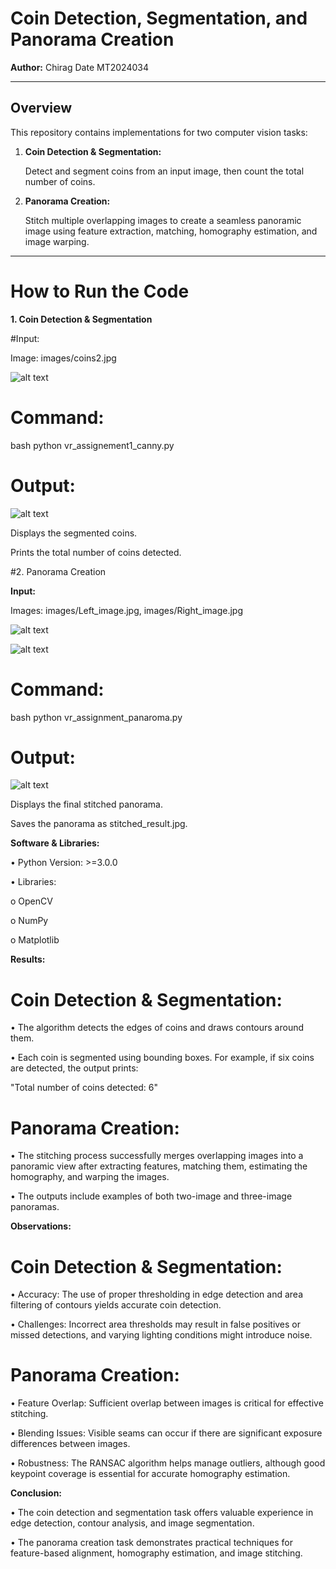 # Coin Detection, Segmentation, and Panorama Creation

**Author:** Chirag Date MT2024034

---

## Overview

This repository contains implementations for two computer vision tasks:

1. **Coin Detection & Segmentation:**
   
   Detect and segment coins from an input image, then count the total number of coins.

3. **Panorama Creation:**
   
   Stitch multiple overlapping images to create a seamless panoramic image using feature extraction, matching, homography estimation, and image warping.

-----


# How to Run the Code

**1. Coin Detection & Segmentation**

#Input:

Image: images/coins2.jpg

![alt text](https://github.com/ChiragDate/VR_Assignment1/blob/main/images/coins2.jpg)

# Command: 

bash python vr_assignement1_canny.py


# Output:

![alt text](https://github.com/ChiragDate/VR_Assignment1/blob/main/images/outline_detected_images.png)


Displays the segmented coins.

Prints the total number of coins detected.

#2. Panorama Creation

**Input:**

Images: images/Left_image.jpg, images/Right_image.jpg

![alt text](https://github.com/ChiragDate/VR_Assignment1/blob/main/images/Left_image.jpg)

![alt text](https://github.com/ChiragDate/VR_Assignment1/blob/main/images/Right_image.jpg)

# Command:

bash python vr_assignment_panaroma.py

# Output:

![alt text](https://github.com/ChiragDate/VR_Assignment1/blob/main/images/stitched_result_panaroma.jpg)

Displays the final stitched panorama.

Saves the panorama as stitched_result.jpg.


**Software & Libraries:**

•	Python Version: >=3.0.0

•	Libraries:

o	OpenCV 

o	NumPy 

o	Matplotlib 


**Results:**

# Coin Detection & Segmentation:
•	The algorithm detects the edges of coins and draws contours around them.

•	Each coin is segmented using bounding boxes. For example, if six coins are detected, the output prints:

"Total number of coins detected: 6"

# Panorama Creation:

•	The stitching process successfully merges overlapping images into a panoramic view after extracting features, matching them, estimating the homography, and warping the images.

•	The outputs include examples of both two-image and three-image panoramas.


**Observations:**

# Coin Detection & Segmentation:

•	Accuracy: The use of proper thresholding in edge detection and area filtering of contours yields accurate coin detection.

•	Challenges: Incorrect area thresholds may result in false positives or missed detections, and varying lighting conditions might introduce noise.

# Panorama Creation:

•	Feature Overlap: Sufficient overlap between images is critical for effective stitching.

•	Blending Issues: Visible seams can occur if there are significant exposure differences between images.

•	Robustness: The RANSAC algorithm helps manage outliers, although good keypoint coverage is essential for accurate homography estimation.

**Conclusion:**

•	The coin detection and segmentation task offers valuable experience in edge detection, contour analysis, and image segmentation.

•	The panorama creation task demonstrates practical techniques for feature-based alignment, homography estimation, and image stitching.




